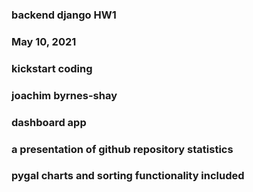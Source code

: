 ### backend django HW1 
### May 10, 2021
### kickstart coding

### joachim byrnes-shay

### dashboard app

### a presentation of github repository statistics

### pygal charts and sorting functionality included